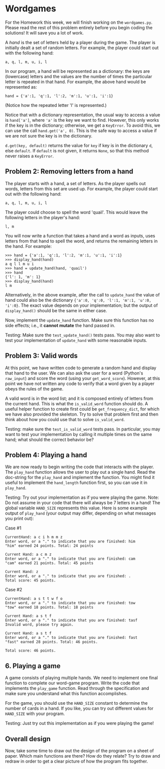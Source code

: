 
# Wordgames

For the Homework this week, we will finish working on the `wordgames.py`. Please 
read the rest of this problem entirely before you begin coding the solutions! It 
will save you a lot of work.

A *hand* is the set of letters held by a player during the game. The player is
initially dealt a set of random letters. For example, the player could start
out with the following hand:

    a, q, l, m, u, i, l

In our program, a hand will be represented as a dictionary: the keys are
(lowercase) letters and the values are the number of times the particular
letter is repeated in that hand. For example, the above hand would be
represented as:

    hand = {'a':1, 'q':1, 'l':2, 'm':1, 'u':1, 'i':1}

(Notice how the repeated letter 'l' is represented.)

Notice that with a dictionary representation, the usual way to access a value
is `hand['a']`, where `'a'` is the key we want to find. However, this only
works if the key is in the dictionary; otherwise, we get a `KeyError`. To avoid
this, we can use the call `hand.get('a', 0)`. This is the safe way to access a
value if we are not sure the key is in the dictionary.

`d.get(key, default)` returns the value for `key` if key is in the dictionary
`d`, else `default`. If `default` is not given, it returns `None`, so that this
method never raises a `KeyError`.

## Problem 2: Removing letters from a hand

The player starts with a hand, a set of letters. As the player spells out
words, letters from this set are used up. For example, the player could start
out with the following hand:

    a, q, l, m, u, i, l

The player could choose to spell the word 'quail'. This would leave
the following letters in the player's hand:

    l, m

You will now write a function that takes a hand and a word as inputs, uses
letters from that hand to spell the word, and returns the remaining letters in
the hand. For example:

    >>> hand = {'a':1, 'q':1, 'l':2, 'm':1, 'u':1, 'i':1}
    >>> display_hand(hand)
    a q l l m u i
    >>> hand = update_hand(hand, 'quail')
    >>> hand
    {'l': 1, 'm': 1}
    >>> display_hand(hand)
    l m

Alternatively, in the above example, after the call to `update_hand` the value
of hand could also be the dictionary `{'a':0, 'q':0, 'l':1, 'm':1, 'u':0, 'i':0}`.
The exact value depends on your implementation; but the output of
`display_hand()` should be the same in either case.

Now, implement the `update_hand` function. Make sure this function has no side
effects; i.e., it **cannot mutate** the hand passed in.

Testing: Make sure the `test_update_hand()` tests pass. You may also want to
test your implementation of `update_hand` with some reasonable inputs.

## Problem 3: Valid words

At this point, we have written code to generate a random hand and display that
hand to the user. We can also ask the user for a word (Python's `raw_input`)
and score the word (using your `get_word_score`). However, at this point we
have not written any code to verify that a word given by a player obeys the
rules of the game.

A valid word is in the word list; and it is composed entirely of
letters from the current hand. This is what the `is_valid_word` function should 
do. A useful helper function to create first could be `get_frequency_dict`, for 
which we have also provided the skeleton. Try to solve that problem first and 
then think about how you could use that to solve `is_valid_word`.

Testing: make sure the `test_is_valid_word` tests pass. In particular, you may
want to test your implementation by calling it multiple times on the same hand;
what should the correct behavior be?

## Problem 4: Playing a hand

We are now ready to begin writing the code that interacts with the player. The 
`play_hand` function allows the user to play out a single hand. Read the
doc-string for the `play_hand` and implement the function. You might find it 
useful to implement the `hand_length` function first, so you can use it in 
`play_hand`.

Testing: Try out your implementation as if you were playing the game. Note: Do
not assume in your code that there will always be 7 letters in a hand! The
global variable `HAND_SIZE` represents this value. Here is some example output
of `play_hand` (your output may differ, depending on what messages you print
out):

Case #1

    CurrentHand: a c i h m m z
    Enter word, or a "." to indicate that you are finished: him
    "him" earned 24 points. Total: 24 points
    
    Current Hand: a c m z
    Enter word, or a "." to indicate that you are finished: cam
    "cam" earned 21 points. Total: 45 points
    
    Current Hand: z
    Enter word, or a "." to indicate that you are finished: .
    Total score: 45 points.

Case #2

    CurrentHand: a s t t w f o
    Enter word, or a "." to indicate that you are finished: tow
    "tow" earned 18 points. Total: 18 points

    Current Hand: a s t f
    Enter word, or a "." to indicate that you are finished: tasf
    Invalid word, please try again.

    Current Hand: a s t f
    Enter word, or a "." to indicate that you are finished: fast
    "fast" earned 28 points. Total: 46 points.

    Total score: 46 points.

## 6. Playing a game

A game consists of playing multiple hands. We need to implement one final
function to complete our word-game program. Write the code that implements the
`play_game` function. Read through the specification and make sure you
understand what this function accomplishes.

For the game, you should use the `HAND_SIZE` constant to determine the number
of cards in a hand. If you like, you can try out different values for
`HAND_SIZE` with your program.

Testing: Just try out this implementation as if you were playing the game!

## Overall design

Now, take some time to draw out the design of the program on a sheet of paper.
Which main functions are there? How do they relate? Try to draw and redraw in
order to get a clear picture of how the program fits together.

